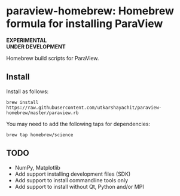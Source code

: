 # paraview-homebrew: Homebrew formula for installing ParaView

**EXPERIMENTAL**  
**UNDER DEVELOPMENT**

Homebrew build scripts for ParaView.


## Install

Install as follows:

    brew install https://raw.githubusercontent.com/utkarshayachit/paraview-homebrew/master/paraview.rb
    
You may need to add the following taps for dependencies:

    brew tap homebrew/science
    

## TODO

* NumPy, Matplotlib
* Add support installing development files (SDK)
* Add support to install commandline tools only
* Add support to install without Qt, Python and/or MPI


